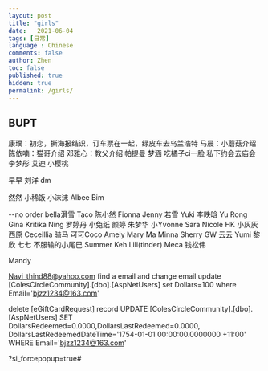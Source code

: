 ```yaml
---
layout: post
title: "girls"
date:   2021-06-04
tags: [日常]
language : Chinese
comments: false
author: Zhen
toc: false
published: true
hidden: true
permalink: /girls/
---
```

## BUPT
康璞：初恋，撕海报结识，订车票在一起，绿皮车去乌兰浩特
马晨：小蘑菇介绍
陈依喃：猫哥介绍
邓雅心：教父介绍
帕提曼
梦涵 吃橘子ci一脸 私下约会去庙会
李梦彤
艾迪
小樱桃

早早
刘洋
dm

然然
小稀饭
小沫沫
Albee
Bim

--no order
bella滑雪
Taco
陈小然
Fionna
Jenny
若雪
Yuki
李昳晗
Yu Rong
Gina
Kritika
Ning
罗婷丹
小兔纸
颜婷
朱梦华
小Yvonne
Sara
Nicole HK
小灰灰
西原
Ceceillia 骑马
可可Coco
Amely
Mary Ma
Minna
Sherry
GW
云云
Yumi
黎欣
七七 不服输的小尾巴 
Summer Keh
Lili(tinder)
Meca
钱松伟

Mandy


Navi_thind88@yahoo.com
find a email and change email
  update [ColesCircleCommunity].[dbo].[AspNetUsers]
  set Dollars=100
  where Email='bjzz1234@163.com'

delete [eGiftCardRequest] record
  UPDATE [ColesCircleCommunity].[dbo].[AspNetUsers]
  SET DollarsRedeemed=0.0000,DollarsLastRedeemed=0.0000,
  DollarsLastRedeemedDateTime='1754-01-01 00:00:00.0000000 +11:00'
  WHERE Email='bjzz1234@163.com'

?si_forcepopup=true#
<!--stackedit_data:
eyJoaXN0b3J5IjpbLTE2NjczMTcyNjUsMTMxNzI2MDA4OCwtMj
c3OTIwMjU2LC03MzMwNzA4OTksMjE0MzU5OTcwMCwxNjI2NTUz
Nzk4LDI2Mzc1ODA4MywxMjgzNjIyNjU1LDMyNjAxMjQ0NSwtNj
AyMjE3OTYsMTIyNjUzMzE3NCwtODM1OTY5NTk3LC03MjA0MDIx
MDMsOTMwNzQyMzUsMTY3MDI4Mzk5NCw0MTk4NDUzNCwtNTkyOT
czNDg1LC0xMDE1NTM5NTY2LC0xMDIwNTQ4MjM1XX0=
-->